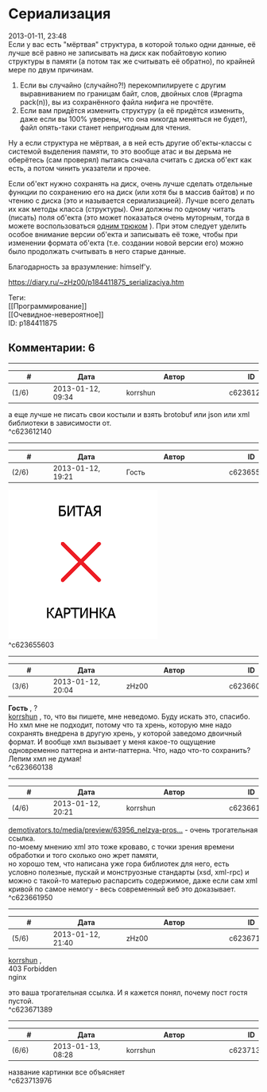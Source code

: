 Сериализация
============

  
2013-01-11, 23:48  
 Если у вас есть "мёртвая" структура, в которой только одни данные, её лучше всё равно не записывать на диск как побайтовую копию структуры в памяти (а потом так же считывать её обратно), по крайней мере по двум причинам.   
 1. Если вы случайно (случайно?!) перекомпилируете с другим выравниванием по границам байт, слов, двойных слов (#pragma pack(n)), вы из сохранённого файла нифига не прочтёте.   
 2. Если вам придётся изменить структуру (а её придётся изменить, даже если вы 100% уверены, что она никогда меняться не будет), файл опять-таки станет непригодным для чтения.   
   
 Ну а если структура не мёртвая, а в ней есть другие об'екты-классы с системой выделения памяти, то это вообще атас и вы дерьма не оберётесь (сам проверял) пытаясь сначала считать с диска об'ект как есть, а потом чинить указатели и прочее.   
   
 Если об'ект нужно сохранять на диск, очень лучше сделать отдельные функции по сохранению его на диск (или хотя бы в массив байтов) и по чтению с диска (это и называется сериализацией). Лучше всего делать их как методы класса (структуры). Они должны по одному читать (писать) поля об'екта (это может показаться очень муторным, тогда в можете воспользоваться  [одним трюком](Программирование%20на%20Си%20с%20помощью%20Excel)  ). При этом следует уделить особое внимание версии об'екта и записывать её тоже, чтобы при изменении формата об'екта (т.е. создании новой версии его) можно было продолжать считывать в него старые данные.   
   
 Благодарность за вразумление: himself'у.   
  
<https://diary.ru/~zHz00/p184411875_serializaciya.htm>  
  
Теги:  
[[Программирование]]  
[[Очевидное-невероятное]]  
ID: p184411875  


Комментарии: 6
--------------

  


---



|         #         |              Дата              |                     Автор                     |           ID           |
| --- | --- | --- | --- |
| (1/6) | 2013-01-12, 09:34 | korrshun | c623612140 |

  
 а еще лучше не писать свои костыли и взять brotobuf или json или xml библиотеки в зависимости от.   
 ^c623612140

---



|         #         |              Дата              |                     Автор                     |           ID           |
| --- | --- | --- | --- |
| (2/6) | 2013-01-12, 19:21 | Гость | c623655603 |

  
 ![](pics/63956_nelzya-prosto-tak-vzyat_demotivators_ru.jpg)   
 ^c623655603

---



|         #         |              Дата              |                     Автор                     |           ID           |
| --- | --- | --- | --- |
| (3/6) | 2013-01-12, 20:04 | zHz00 | c623660138 |

  
  **Гость**  , ?   
  [korrshun](http://Igel-kun.diary.ru "kimi wo shiranai monogatari")  , то, что вы пишете, мне неведомо. Буду искать это, спасибо. Но хмл мне не подходит, потому что та хрень, которую мне надо сохранять внедрена в другую хрень, у которой заведомо двоичный формат. И вообще хмл вызывает у меня какое-то ощущение одновременно паттерна и анти-паттерна. Что, надо что-то сохранить? Лепим хмл не думая!   
 ^c623660138

---



|         #         |              Дата              |                     Автор                     |           ID           |
| --- | --- | --- | --- |
| (4/6) | 2013-01-12, 20:21 | korrshun | c623661950 |

  
  [demotivators.to/media/preview/63956\_nelzya-pros...](pics/63956_nelzya-prosto-tak-vzyat_demotivators_ru.jpg)  - очень трогательная ссылка.   
 по-моему мнению xml это тоже кроваво, с точки зрения времени обработки и того сколько оно жрет памяти,   
 но хорошо тем, что написана уже гора библиотек для него, есть условно полезные, пускай и монструозные стандарты (xsd, xml-rpc) и можно с такой-то матерью распарсить содержимое, даже если сам xml кривой по самое немогу - весь современный веб это доказывает.   
 ^c623661950

---



|         #         |              Дата              |                     Автор                     |           ID           |
| --- | --- | --- | --- |
| (5/6) | 2013-01-12, 21:40 | zHz00 | c623671389 |

  
  [korrshun](http://Igel-kun.diary.ru "kimi wo shiranai monogatari")  ,   
 403 Forbidden   
 nginx   
   
 это ваша трогательная ссылка. И я кажется понял, почему пост гостя пустой.   
 ^c623671389

---



|         #         |              Дата              |                     Автор                     |           ID           |
| --- | --- | --- | --- |
| (6/6) | 2013-01-13, 08:28 | korrshun | c623713976 |

  
 название картинки все объясняет   
 ^c623713976